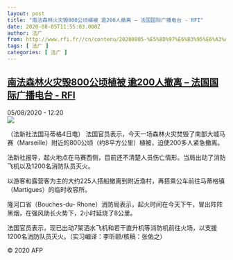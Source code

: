 ```yaml
---
layout: post
title: "南法森林火灾毁800公顷植被 逾200人撤离 – 法国国际广播电台 - RFI"
date: 2020-08-05T11:55:03.000Z
author: 法广
from: http://www.rfi.fr//cn/contenu/20200805-%E5%8D%97%E6%B3%95%E6%A3%AE%E6%9E%97%E7%81%AB%E7%81%BE%E6%AF%81800%E5%85%AC%E9%A1%B7%E6%A4%8D%E8%A2%AB-%E9%80%BE200%E4%BA%BA%E6%92%A4%E7%A6%BB
tags: [ 法广 ]
categories: [ 法广 ]
---
```

<!--1596628503000-->
[南法森林火灾毁800公顷植被 逾200人撤离 – 法国国际广播电台 - RFI](http://www.rfi.fr//cn/contenu/20200805-%E5%8D%97%E6%B3%95%E6%A3%AE%E6%9E%97%E7%81%AB%E7%81%BE%E6%AF%81800%E5%85%AC%E9%A1%B7%E6%A4%8D%E8%A2%AB-%E9%80%BE200%E4%BA%BA%E6%92%A4%E7%A6%BB)
------

<div>
<div>05/08/2020 - 12:20</div><img src="https://s.rfi.fr/media/display/3fbfa274-d708-11ea-a138-005056bff430/w:310/p:16x9/int0013b.200805182004.jpg"><div class="t-content__body u-clearfix"><div class="m-interstitial"></div><p>（法新社法国马蒂格4日电）    法国官员表示，今天一场森林火灾焚毁了南部大城马赛（Marseille）附近的800公顷（约8平方公里）植被，迫使200多人紧急撤离。</p><p>    法新社报导，起火地点在马赛西侧，目前还不清楚人员伤亡情形。当局出动了消防飞机以及1200名消防队员灭火。</p><p>    以游客和露营客为主的大约225人搭船撤离到附近渔村，再搭乘公车前往马蒂格镇（Martigues）的临时收容所。</p><p>    隆河口省（Bouches-du- Rhone）消防局表示，起火时间在今天下午，冒出阵阵黑烟，在强风助长火势下，2小时延烧了8公里。</p><p>    法国官员表示，现已出动7架洒水飞机和若干直升机等消防机前往火场，以支援1200名消防队员灭火。（实习编译：李昕颐/核稿：张佑之）</p><p class="t-copyright">© 2020 AFP</p>        </div>
</div>
